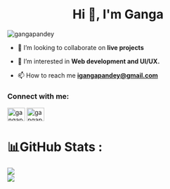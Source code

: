 <h1 align="center">Hi 👋, I'm Ganga</h1>
<p align="left"> <img src="https://komarev.com/ghpvc/?username=gangapandey&label=Profile%20views&color=0e75b6&style=flat" alt="gangapandey" /> </p>





- 💞️ I’m looking to collaborate on **live projects**

- 👯 I’m interested in **Web development and UI/UX.**

- 📫 How to reach me **igangapandey@gmail.com**

<h3 align="left">Connect with me:</h3>
<p align="left">
<a href="https://linkedin.com/in/gangapandey" target="blank"><img align="center" src="https://raw.githubusercontent.com/rahuldkjain/github-profile-readme-generator/master/src/images/icons/Social/linked-in-alt.svg" alt="gangapandey" height="30" width="40" /></a>
<a href="https://instagram.com/gangapandeyy" target="blank"><img align="center" src="https://raw.githubusercontent.com/rahuldkjain/github-profile-readme-generator/master/src/images/icons/Social/instagram.svg" alt="gangapandeyy" height="30" width="40" /></a>
</p>

# 📊GitHub Stats :

![](https://github-readme-streak-stats.herokuapp.com/?user=gangapandey&theme=radical&hide_border=false)<br/>
![](https://github-readme-stats.vercel.app/api/top-langs/?username=gangapandey&theme=radical&hide_border=false&include_all_commits=false&count_private=false&layout=compact)







